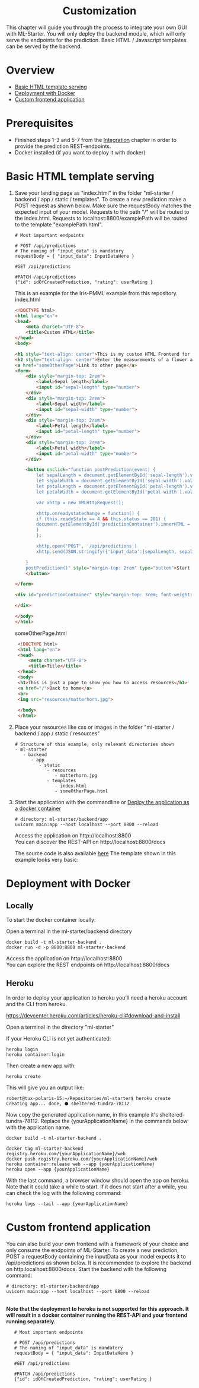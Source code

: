 <h1 align="center">
    Customization
</h1>

This chapter will guide you through the process to integrate your own GUI with ML-Starter. You will only deploy the backend module, which will only serve the endpoints for the prediction. Basic HTML / Javascript templates can be served by the backend. 

# Overview

- <a href="#basic-html-template-serving">Basic HTML template serving</a>
- <a href="#deployment-with-docker">Deployment with Docker</a>
- <a href="#custom-frontend-application">Custom frontend application</a>


# Prerequisites

- Finished steps 1-3 and 5-7 from the <a href="https://github.com/loki344/ml-starter/tree/master/docs/integration">Integration</a> chapter in order to provide the prediction REST-endpoints.
- Docker installed (if you want to deploy it with docker)


# Basic HTML template serving

1) Save your landing page as "index.html" in the folder "ml-starter / backend / app / static / templates". To create a new prediction make a POST request as shown below. Make sure the requestBody matches the expected input of your model. Requests to the path "/" will be routed to the index.html. Requests to localhost:8800/examplePath will be routed to the template "examplePath.html".

    ```text
    # Most important endpoints
    
    # POST /api/predictions
    # The naming of "input_data" is mandatory
    requestBody = { "input_data": InputDataHere }
    
    #GET /api/predictions
    
    #PATCH /api/predictions
    {"id": idOfCreatedPrediction, "rating": userRating }
    
    ```
   This is an example for the Iris-PMML example from this repository.<br>
   index.html
    ```html
    <!DOCTYPE html>
    <html lang="en">
    <head>
        <meta charset="UTF-8">
        <title>Custom HTML</title>
    </head>
    <body>
    
    <h1 style="text-align: center">This is my custom HTML Frontend for the Iris PMML Model</h1>
    <h2 style="text-align: center">Enter the measurements of a flower and start the prediction</h2>
    <a href="someOtherPage">Link to other page</a>
    <form>
        <div style="margin-top: 2rem">
            <label>Sepal length</label>
            <input id="sepal-length" type="number">
        </div>
        <div style="margin-top: 2rem">
            <label>Sepal width</label>
            <input id="sepal-width" type="number">
        </div>
        <div style="margin-top: 2rem">
            <label>Petal length</label>
            <input id="petal-length" type="number">
        </div>
        <div style="margin-top: 2rem">
            <label>Petal width</label>
            <input id="petal-width" type="number">
        </div>
    
        <button onclick="function postPrediction(event) {
            let sepalLength = document.getElementById('sepal-length').value
            let sepalWidth = document.getElementById('sepal-width').value
            let petalLength = document.getElementById('petal-length').value
            let petalWidth = document.getElementById('petal-width').value
    
            var xhttp = new XMLHttpRequest();
    
            xhttp.onreadystatechange = function() {
            if (this.readyState == 4 && this.status == 201) {
            document.getElementById('predictionContainer').innerHTML = JSON.parse(this.responseText).prediction;
            }
            };
    
            xhttp.open('POST', '/api/predictions')
            xhttp.send(JSON.stringify({'input_data':[sepalLength, sepalWidth, petalLength, petalWidth]}))
    
        }
        postPrediction()" style="margin-top: 2rem" type="button">Start prediction
        </button>
    
    </form>
    
    <div id="predictionContainer" style="margin-top: 3rem; font-weight: bold">
    
    </div>
    
    </body>
    </html>

    ```
   someOtherPage.html
   ```html
    <!DOCTYPE html>
    <html lang="en">
    <head>
        <meta charset="UTF-8">
        <title>Title</title>
    </head>
    <body>
    <h1>This is just a page to show you how to access resources</h1>
    <a href="/">Back to home</a>
    <br>
    <img src="resources/matterhorn.jpg">
    
    </body>
    </html>

    ```
   
2) Place your resources like css or images in the folder "ml-starter / backend / app / static / resources"
    
    ```text
   # Structure of this example, only relevant directories shown
    - ml-starter
       - backend
          - app
             - static
                - resources
                   - matterhorn.jpg
                - templates
                   - index.html
                   - someOtherPage.html
    ```
3) Start the application with the commandline or <a href="#deployment">Deploy the application as a docker container</a>
    ```commandline
    # directory: ml-starter/backend/app
   uvicorn main:app --host localhost --port 8800 --reload
    ```
   Access the application on http://localhost:8800<br>
   You can discover the REST-API on http://localhost:8800/docs
   
   
   The source code is also available <a href="https://github.com/loki344/ml-starter/tree/master/backend/examples/custom-frontend">here</a>
   The template shown in this example looks very basic:
   <img href="https://raw.githubusercontent.com/loki344/ml-starter/master/docs/images/examplehtmlapplication.jpg">

# Deployment with Docker

## Locally

To start the docker container locally:

Open a terminal in the ml-starter/backend directory
```commandline
docker build -t ml-starter-backend .
docker run -d -p 8800:8800 ml-starter-backend
```
Access the application on http://localhost:8800<br>
You can explore the REST endpoints on http://localhost:8800/docs <br>


## Heroku

In order to deploy your application to heroku you'll need a heroku account and the CLI from heroku.

https://devcenter.heroku.com/articles/heroku-cli#download-and-install

Open a terminal in the directory "ml-starter"

If your Heroku CLI is not yet authenticated:
```commandline
heroku login
heroku container:login
```

Then create a new app with:
```commandline
heroku create
```
This will give you an output like:

```commandline
robert@tux-polaris-15:~/Repositories/ml-starter$ heroku create
Creating app... done, ⬢ sheltered-tundra-78112
```
Now copy the generated application name, in this example it's sheltered-tundra-78112. Replace the {yourApplicationName} in the commands below with the application name.

```commandline
docker build -t ml-starter-backend .

docker tag ml-starter-backend registry.heroku.com/{yourApplicationName}/web
docker push registry.heroku.com/{yourApplicationName}/web
heroku container:release web --app {yourApplicationName}
heroku open --app {yourApplicationName}
```

With the last command, a browser window should open the app on heroku. Note that it could take a while to start. If it does not start after a while, you can check the log with the following command:

```commandline
heroku logs --tail --app {yourApplicationName}
```



# Custom frontend application
You can also build your own frontend with a framework of your choice and only consume the endpoints of ML-Starter. To create a new prediction, POST a requestBody containing the inputData as your model expects it to /api/predictions as shown below. It is recommended to explore the backend on http:localhost:8800/docs. Start the backend with the following command:

 ```commandline
 # directory: ml-starter/backend/app
uvicorn main:app --host localhost --port 8800 --reload
 ```

<br>
<strong>Note that the deployment to heroku is not supported for this approach. It will result in a docker container running the REST-API and your frontend running separately.</strong>

 ```text
    # Most important endpoints
    
    # POST /api/predictions
    # The naming of "input_data" is mandatory
    requestBody = { "input_data": InputDataHere }
    
    #GET /api/predictions
    
    #PATCH /api/predictions
    {"id": idOfCreatedPrediction, "rating": userRating }
 ```


